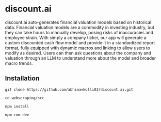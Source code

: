 ﻿# discount.ai

discount.ai auto-generates financial valuation models based on historical data. 
Financial valuation models are a commodity in investing industry, but they can take hours to manually develop, posing risks of inaccuracies and employee strain.
With simply a company ticker, our app will generate a custom discounted cash flow model and provide it in a
standardized report format, fully equipped with dynamic macros and linking to allow users to modify as desired. 
Users can then ask questions about the company and valuation through an LLM to understand more about the model and broader macro trends.

## Installation

``git clone https://github.com/abhinavkolli03/discount.ai.git``

``cd webscraping/src``

``npm install``

``npm run dev``
